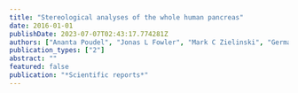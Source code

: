 ```yaml
---
title: "Stereological analyses of the whole human pancreas"
date: 2016-01-01
publishDate: 2023-07-07T02:43:17.774281Z
authors: ["Ananta Poudel", "Jonas L Fowler", "Mark C Zielinski", "German Kilimnik", "Manami Hara"]
publication_types: ["2"]
abstract: ""
featured: false
publication: "*Scientific reports*"
---
```


